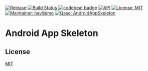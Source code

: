 [![Release](https://jitpack.io/v/Qase/AndroidAppSkeleton.svg)](https://jitpack.io/#Qase/AndroidAppSkeleton)
[![Build Status](https://travis-ci.org/Qase/AndroidAppSkeleton.svg?branch=master)](https://travis-ci.org/Qase/AndroidAppSkeleton)
[![codebeat badge](https://codebeat.co/badges/4fe55c63-de52-4d3f-9d70-7f21d3a5ea60)](https://codebeat.co/projects/github-com-qase-androidappskeleton-master)
[![API](https://img.shields.io/badge/API-16%2B-brightgreen.svg?style=flat)](https://android-arsenal.com/api?level=16)
[![License: MIT](https://img.shields.io/badge/License-MIT-yellow.svg)](https://opensource.org/licenses/MIT)
[![Maintainer: havlisimo](https://img.shields.io/badge/Maintainer-havlisimo-blue.svg)](mailto:tomas.havlicek@quanti.cz)
[![Qase: AndroidAppSkeleton](https://img.shields.io/badge/Qase-AndroidAppSkeleton-ff69b4.svg)](https://github.com/Qase/AndroidAppSkeleton)

# Android App Skeleton


## License
[MIT](https://github.com/nishanths/license/blob/master/LICENSE)

